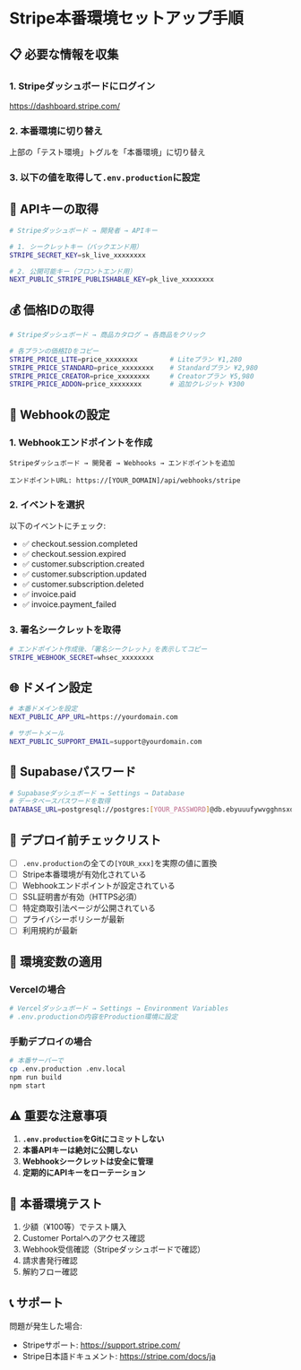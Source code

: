 # Stripe本番環境セットアップ手順

## 📋 必要な情報を収集

### 1. Stripeダッシュボードにログイン
https://dashboard.stripe.com/

### 2. 本番環境に切り替え
上部の「テスト環境」トグルを「本番環境」に切り替え

### 3. 以下の値を取得して`.env.production`に設定

## 🔑 APIキーの取得

```bash
# Stripeダッシュボード → 開発者 → APIキー

# 1. シークレットキー（バックエンド用）
STRIPE_SECRET_KEY=sk_live_xxxxxxxx

# 2. 公開可能キー（フロントエンド用）  
NEXT_PUBLIC_STRIPE_PUBLISHABLE_KEY=pk_live_xxxxxxxx
```

## 💰 価格IDの取得

```bash
# Stripeダッシュボード → 商品カタログ → 各商品をクリック

# 各プランの価格IDをコピー
STRIPE_PRICE_LITE=price_xxxxxxxx        # Liteプラン ¥1,280
STRIPE_PRICE_STANDARD=price_xxxxxxxx    # Standardプラン ¥2,980
STRIPE_PRICE_CREATOR=price_xxxxxxxx     # Creatorプラン ¥5,980
STRIPE_PRICE_ADDON=price_xxxxxxxx       # 追加クレジット ¥300
```

## 🔔 Webhookの設定

### 1. Webhookエンドポイントを作成
```
Stripeダッシュボード → 開発者 → Webhooks → エンドポイントを追加

エンドポイントURL: https://[YOUR_DOMAIN]/api/webhooks/stripe
```

### 2. イベントを選択
以下のイベントにチェック:
- ✅ checkout.session.completed
- ✅ checkout.session.expired  
- ✅ customer.subscription.created
- ✅ customer.subscription.updated
- ✅ customer.subscription.deleted
- ✅ invoice.paid
- ✅ invoice.payment_failed

### 3. 署名シークレットを取得
```bash
# エンドポイント作成後、「署名シークレット」を表示してコピー
STRIPE_WEBHOOK_SECRET=whsec_xxxxxxxx
```

## 🌐 ドメイン設定

```bash
# 本番ドメインを設定
NEXT_PUBLIC_APP_URL=https://yourdomain.com

# サポートメール
NEXT_PUBLIC_SUPPORT_EMAIL=support@yourdomain.com
```

## 🔐 Supabaseパスワード

```bash
# Supabaseダッシュボード → Settings → Database
# データベースパスワードを取得
DATABASE_URL=postgresql://postgres:[YOUR_PASSWORD]@db.ebyuuufywvgghnsxdudi.supabase.co:5432/postgres
```

## 🚀 デプロイ前チェックリスト

- [ ] `.env.production`の全ての`[YOUR_xxx]`を実際の値に置換
- [ ] Stripe本番環境が有効化されている
- [ ] Webhookエンドポイントが設定されている
- [ ] SSL証明書が有効（HTTPS必須）
- [ ] 特定商取引法ページが公開されている
- [ ] プライバシーポリシーが最新
- [ ] 利用規約が最新

## 📝 環境変数の適用

### Vercelの場合
```bash
# Vercelダッシュボード → Settings → Environment Variables
# .env.productionの内容をProduction環境に設定
```

### 手動デプロイの場合
```bash
# 本番サーバーで
cp .env.production .env.local
npm run build
npm start
```

## ⚠️ 重要な注意事項

1. **`.env.production`をGitにコミットしない**
2. **本番APIキーは絶対に公開しない**
3. **Webhookシークレットは安全に管理**
4. **定期的にAPIキーをローテーション**

## 🧪 本番環境テスト

1. 少額（¥100等）でテスト購入
2. Customer Portalへのアクセス確認
3. Webhook受信確認（Stripeダッシュボードで確認）
4. 請求書発行確認
5. 解約フロー確認

## 📞 サポート

問題が発生した場合:
- Stripeサポート: https://support.stripe.com/
- Stripe日本語ドキュメント: https://stripe.com/docs/ja
